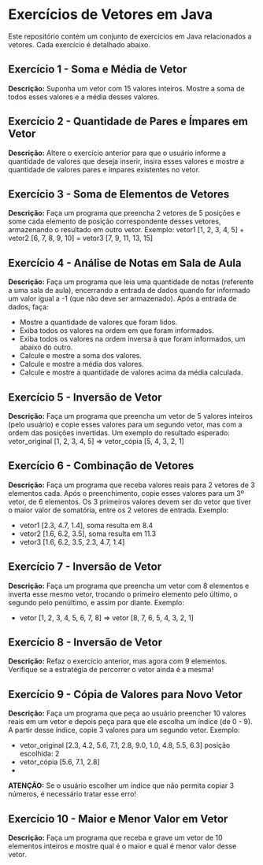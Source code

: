 # Exercícios de Vetores em Java

Este repositório contém um conjunto de exercícios em Java relacionados a vetores. Cada exercício é detalhado abaixo.

## Exercício 1 - Soma e Média de Vetor

**Descrição:**
Suponha um vetor com 15 valores inteiros. Mostre a soma de todos esses valores e a média desses valores.

## Exercício 2 - Quantidade de Pares e Ímpares em Vetor

**Descrição:**
Altere o exercício anterior para que o usuário informe a quantidade de valores que deseja inserir, insira esses valores e mostre a quantidade de valores pares e ímpares existentes no vetor.

## Exercício 3 - Soma de Elementos de Vetores

**Descrição:**
Faça um programa que preencha 2 vetores de 5 posições e some cada elemento de posição correspondente desses vetores, armazenando o resultado em outro vetor. Exemplo: vetor1 [1, 2, 3, 4, 5] + vetor2 [6, 7, 8, 9, 10] = vetor3 [7, 9, 11, 13, 15]


## Exercício 4 - Análise de Notas em Sala de Aula

**Descrição:**
Faça um programa que leia uma quantidade de notas (referente a uma sala de aula), encerrando a entrada de dados quando for informado um valor igual a -1 (que não deve ser armazenado). Após a entrada de dados, faça:
- Mostre a quantidade de valores que foram lidos.
- Exiba todos os valores na ordem em que foram informados.
- Exiba todos os valores na ordem inversa à que foram informados, um abaixo do outro.
- Calcule e mostre a soma dos valores.
- Calcule e mostre a média dos valores.
- Calcule e mostre a quantidade de valores acima da média calculada.

## Exercício 5 - Inversão de Vetor

**Descrição:**
Faça um programa que preencha um vetor de 5 valores inteiros (pelo usuário) e copie esses valores para um segundo vetor, mas com a ordem das posições invertidas. Um exemplo do resultado esperado:
vetor_original [1, 2, 3, 4, 5] => vetor_cópia [5, 4, 3, 2, 1]


## Exercício 6 - Combinação de Vetores

**Descrição:**
Faça um programa que receba valores reais para 2 vetores de 3 elementos cada. Após o preenchimento, copie esses valores para um 3º vetor, de 6 elementos. Os 3 primeiros valores devem ser do vetor que tiver o maior valor de somatória, entre os 2 vetores de entrada. Exemplo:
 - vetor1 [2.3, 4.7, 1.4], soma resulta em 8.4
 - vetor2 [1.6, 6.2, 3.5], soma resulta em 11.3
 - vetor3 [1.6, 6.2, 3.5, 2.3, 4.7, 1.4]

   
## Exercício 7 - Inversão de Vetor

**Descrição:**
Faça um programa que preencha um vetor com 8 elementos e inverta esse mesmo vetor, trocando o primeiro elemento pelo último, o segundo pelo penúltimo, e assim por diante. Exemplo:
 - vetor [1, 2, 3, 4, 5, 6, 7, 8] => vetor [8, 7, 6, 5, 4, 3, 2, 1]

   
## Exercício 8 - Inversão de Vetor

**Descrição:**
Refaz o exercício anterior, mas agora com 9 elementos. Verifique se a estratégia de percorrer o vetor ainda é a mesma!

## Exercício 9 - Cópia de Valores para Novo Vetor

**Descrição:**
Faça um programa que peça ao usuário preencher 10 valores reais em um vetor e depois peça para que ele escolha um índice (de 0 - 9). A partir desse índice, copie 3 valores para um segundo vetor. Exemplo:
- vetor_original [2.3, 4.2, 5.6, 7.1, 2.8, 9.0, 1.0, 4.8, 5.5, 6.3] posição escolhida: 2
 - vetor_cópia [5.6, 7.1, 2.8]
 - 
**ATENÇÃO:** Se o usuário escolher um índice que não permita copiar 3 números, é necessário tratar esse erro!

## Exercício 10 - Maior e Menor Valor em Vetor

**Descrição:**
Faça um programa que receba e grave um vetor de 10 elementos inteiros e mostre qual é o maior e qual é menor valor desse vetor.
